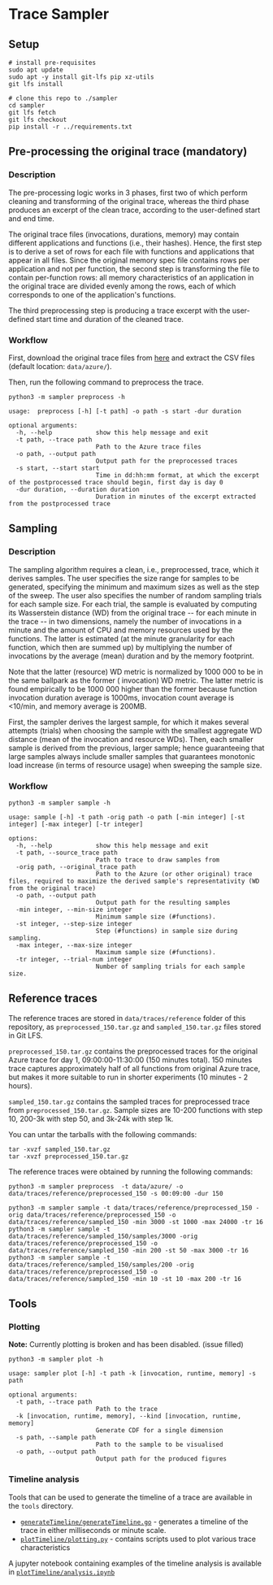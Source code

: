 # Trace Sampler

## Setup

```console
# install pre-requisites
sudo apt update
sudo apt -y install git-lfs pip xz-utils
git lfs install

# clone this repo to ./sampler
cd sampler
git lfs fetch
git lfs checkout
pip install -r ../requirements.txt
```

## Pre-processing the original trace (mandatory)

### Description

The pre-processing logic works in 3 phases, first two of which perform cleaning and transforming of the original trace,
whereas the third phase produces an excerpt of the clean trace, according to the user-defined start and end time.

The original trace files (invocations, durations, memory) may contain different applications and functions (i.e., their
hashes).
Hence, the first step is to derive a set of rows for each file with functions and applications that appear in all files.
Since the original memory spec file contains rows per application and not per function, the second step is
transforming the file to contain per-function rows: all memory characteristics of an application
in the original trace are divided evenly among the rows, each of which corresponds to one of the application's
functions.

The third preprocessing step is producing a trace excerpt with the user-defined start time and
duration of the cleaned trace.

### Workflow

First, download the original trace files
from [here](https://github.com/Azure/AzurePublicDataset/blob/master/AzureFunctionsDataset2019.md)
and extract the CSV files (default location: `data/azure/`).

Then, run the following command to preprocess the trace.

```console
python3 -m sampler preprocess -h

usage:  preprocess [-h] [-t path] -o path -s start -dur duration

optional arguments:
  -h, --help            show this help message and exit
  -t path, --trace path
                        Path to the Azure trace files
  -o path, --output path
                        Output path for the preprocessed traces
  -s start, --start start
                        Time in dd:hh:mm format, at which the excerpt of the postprocessed trace should begin, first day is day 0
  -dur duration, --duration duration
                        Duration in minutes of the excerpt extracted from the postprocessed trace             
```

## Sampling

### Description

The sampling algorithm requires a clean, i.e., preprocessed, trace, which it derives samples.
The user specifies the size range for samples to be generated, specifying the minimum and maximum sizes
as well as the step of the sweep. The user also specifies the number of random sampling trials for each sample size.
For each trial, the sample is evaluated by computing its Wasserstein distance (WD) from the original trace -- for each
minute
in the trace -- in two dimensions, namely the number of invocations in a minute and the amount of CPU and memory
resources
used by the functions. The latter is estimated (at the minute granularity for each function, which then are summed up)
by multiplying the number of invocations by the average (mean) duration and by the memory footprint.

Note that the latter (resource) WD metric is normalized by 1000 000 to be in the same ballpark as the former (
invocation) WD metric. The latter metric is found empirically to be 1000 000 higher than the former because function
invocation duration average is 1000ms, invocation count average is <10/min, and memory average is 200MB.

First, the sampler derives the largest sample, for which it makes several attempts (trials) when choosing the sample
with the smallest aggregate WD distance (mean of the invocation and resource WDs). Then, each smaller sample is derived
from the previous, larger sample; hence guaranteeing that large samples always include smaller samples that guarantees
monotonic load increase (in terms of resource usage) when sweeping the sample size.

### Workflow

```console
python3 -m sampler sample -h

usage: sample [-h] -t path -orig path -o path [-min integer] [-st integer] [-max integer] [-tr integer]

options:
  -h, --help            show this help message and exit
  -t path, --source_trace path
                        Path to trace to draw samples from
  -orig path, --original_trace path
                        Path to the Azure (or other original) trace files, required to maximize the derived sample's representativity (WD from the original trace)
  -o path, --output path
                        Output path for the resulting samples
  -min integer, --min-size integer
                        Minimum sample size (#functions).
  -st integer, --step-size integer
                        Step (#functions) in sample size during sampling.
  -max integer, --max-size integer
                        Maximum sample size (#functions).
  -tr integer, --trial-num integer
                        Number of sampling trials for each sample size.
```

## Reference traces

The reference traces are stored in `data/traces/reference` folder of this repository, as `preprocessed_150.tar.gz` and
`sampled_150.tar.gz` files stored in Git LFS.

`preprocessed_150.tar.gz` contains the preprocessed traces for the original Azure trace for day 1, 09:00:00-11:30:00 (150
minutes total). 150 minutes trace captures approximately half of all functions from original Azure trace, but makes it
more suitable to run in shorter experiments (10 minutes - 2 hours).

`sampled_150.tar.gz` contains the sampled traces for preprocessed trace from `preprocessed_150.tar.gz`. Sample sizes are
10-200 functions with step 10, 200-3k with step 50, and 3k-24k with step 1k.

You can untar the tarballs with the following commands:

```console
tar -xvzf sampled_150.tar.gz
tar -xvzf preprocessed_150.tar.gz
```

The reference traces were obtained by running the following commands:

```console
python3 -m sampler preprocess  -t data/azure/ -o data/traces/reference/preprocessed_150 -s 00:09:00 -dur 150

python3 -m sampler sample -t data/traces/reference/preprocessed_150 -orig data/traces/reference/preprocessed_150 -o data/traces/reference/sampled_150 -min 3000 -st 1000 -max 24000 -tr 16
python3 -m sampler sample -t data/traces/reference/sampled_150/samples/3000 -orig data/traces/reference/preprocessed_150 -o data/traces/reference/sampled_150 -min 200 -st 50 -max 3000 -tr 16
python3 -m sampler sample -t data/traces/reference/sampled_150/samples/200 -orig data/traces/reference/preprocessed_150 -o data/traces/reference/sampled_150 -min 10 -st 10 -max 200 -tr 16
```

## Tools

### Plotting

**Note:** Currently plotting is broken and has been disabled. (issue filled)

```console
python3 -m sampler plot -h

usage: sampler plot [-h] -t path -k [invocation, runtime, memory] -s path

optional arguments:
  -t path, --trace path
                        Path to the trace
  -k [invocation, runtime, memory], --kind [invocation, runtime, memory]
                        Generate CDF for a single dimension
  -s path, --sample path
                        Path to the sample to be visualised
  -o path, --output path
                        Output path for the produced figures
```

### Timeline analysis

Tools that can be used to generate the timeline of a trace are available in the `tools` directory.

- [`generateTimeline/generateTimeline.go`](/tools/generateTimeline/generateTimeline.go) - generates a timeline of the
  trace in either milliseconds or minute scale.
- [`plotTimeline/plotting.py`](/tools/plotTimeline/plotting.py) - contains scripts used to plot various trace
  characteristics

A jupyter notebook containing examples of the timeline analysis is available
in [`plotTimeline/analysis.ipynb`](/tools/plotTimeline/analysis.ipynb)
